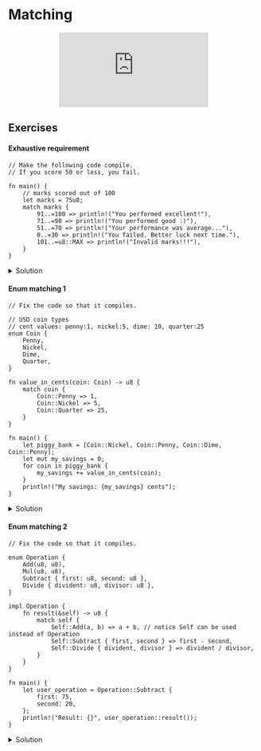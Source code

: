# Matching

<div style="display: flex; justify-content: center;">
    <iframe class="youtube-video" src="https://www.youtube.com/embed/DSZqIJhkNCM?si=oX4i5L-PK41eMGAf&amp;start=416" title="YouTube video player" frameborder="0" allow="accelerometer; autoplay; clipboard-write; encrypted-media; gyroscope; picture-in-picture; web-share" allowfullscreen></iframe>
</div>

## Exercises

#### Exhaustive requirement

```rust,editable,compile_fail
// Make the following code compile.
// If you score 50 or less, you fail.

fn main() {
    // marks scored out of 100
    let marks = 75u8;
    match marks {
        91..=100 => println!("You performed excellent!"),
        71..=90 => println!("You performed good :)"),
        51..=70 => println!("Your performance was average..."),
        0..=30 => println!("You failed. Better luck next time."),
        101..=u8::MAX => println!("Invalid marks!!!"),
    }
}
```

<details>
  <summary>Solution</summary>
  
  ```rust
fn main() {
    let side_count = 5;
    let message = match side_count {
        0 | 1 | 2 => "invalid shape",
        3 => "it's a triangle",
        4 => "it's a quadrilateral",
        5 => "it's a pentagon",
        6 => "it's a hexagon",
        _ => "i don't know the name, lol",
    };
    println!("{message}");
}
  ```
</details>

#### Enum matching 1

```rust,editable,compile_fail
// Fix the code so that it compiles.

// USD coin types
// cent values: penny:1, nickel:5, dime: 10, quarter:25
enum Coin {
    Penny,
    Nickel,
    Dime,
    Quarter,
}

fn value_in_cents(coin: Coin) -> u8 {
    match coin {
        Coin::Penny => 1,
        Coin::Nickel => 5,
        Coin::Quarter => 25,
    }
}

fn main() {
    let piggy_bank = [Coin::Nickel, Coin::Penny, Coin::Dime, Coin::Penny];
    let mut my_savings = 0;
    for coin in piggy_bank {
        my_savings += value_in_cents(coin);
    }
    println!("My savings: {my_savings} cents");
}
```

<details>
  <summary>Solution</summary>
  
  ```rust
enum Coin {
    Penny,
    Nickel,
    Dime,
    Quarter,
}

fn value_in_cents(coin: Coin) -> u8 {
    match coin {
        Coin::Penny => 1,
        Coin::Nickel => 5,
        Coin::Dime => 10,
        Coin::Quarter => 25,
    }
}

fn main() {
    let piggy_bank = [Coin::Nickel, Coin::Penny, Coin::Dime, Coin::Penny];
    let mut my_savings = 0;
    for coin in piggy_bank {
        my_savings += value_in_cents(coin);
    }
    println!("My savings: {my_savings} cents");
}
  ```
</details>

#### Enum matching 2


```rust,editable,compile_fail
// Fix the code so that it compiles.

enum Operation {
    Add(u8, u8),
    Mul(u8, u8),
    Subtract { first: u8, second: u8 },
    Divide { divident: u8, divisor: u8 },
}

impl Operation {
    fn result(&self) -> u8 {
        match self {
            Self::Add(a, b) => a + b, // notice Self can be used instead of Operation
            Self::Subtract { first, second } => first - second,
            Self::Divide { divident, divisor } => divident / divisor,
        }
    }
}

fn main() {
    let user_operation = Operation::Subtract {
        first: 75,
        second: 20,
    };
    println!("Result: {}", user_operation::result());
}
```

<details>
  <summary>Solution</summary>
  
  ```rust
enum Operation {
    Add(u8, u8),
    Mul(u8, u8),
    Subtract { first: u8, second: u8 },
    Divide { divident: u8, divisor: u8 },
}

impl Operation {
    fn result(&self) -> u8 {
        match self {
            Self::Add(a, b) => a + b,
            Self::Mul(x, y) => x * y,
            Self::Subtract { first, second } => first - second,
            Self::Divide { divident, divisor } => divident / divisor,
        }
    }
}

fn main() {
    let user_operation = Operation::Subtract {
        first: 75,
        second: 20,
    };
    println!("Result: {}", user_operation.result());
}
  ```
</details>
